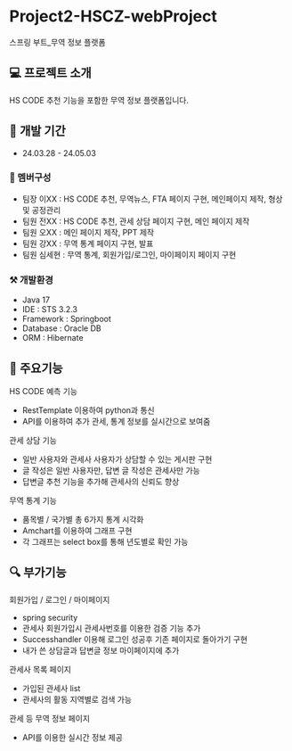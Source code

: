 # Project2-HSCZ-webProject
스프링 부트_무역 정보 플랫폼

## 💻 프로젝트 소개
HS CODE 추천 기능을 포함한 무역 정보 플랫폼입니다.

## 🐎 개발 기간
* 24.03.28 - 24.05.03

### 🐤 멤버구성
* 팀장 이XX : HS CODE 추천, 무역뉴스, FTA 페이지 구현, 메인페이지 제작, 형상 및 공정관리
* 팀원 전XX : HS CODE 추천, 관세 상담 페이지 구현, 메인 페이지 제작
* 팀원 오XX : 메인 페이지 제작, PPT 제작
* 팀원 강XX : 무역 통계 페이지 구현, 발표
* 팀원 심세현 : 무역 통계, 회원가입/로그인, 마이페이지 페이지 구현

### ⚒ 개발환경
* Java 17
* IDE : STS 3.2.3
* Framework : Springboot
* Database : Oracle DB
* ORM : Hibernate

## 📌 주요기능
HS CODE 예측 기능
* RestTemplate 이용하여 python과 통신
* API를 이용하여 추가 관세, 통계 정보를 실시간으로 보여줌

관세 상담 기능
* 일반 사용자와 관세사 사용자가 상담할 수 있는 게시판 구현
* 글 작성은 일반 사용자만, 답변 글 작성은 관세사만 가능
* 답변글 추천 기능을 추가해 관세사의 신뢰도 향상

무역 통계 기능
* 품목별 / 국가별 총 6가지 통계 시각화
* Amchart를 이용하여 그래프 구현
* 각 그래프는 select box를 통해 년도별로 확인 가능

## 🔍 부가기능
회원가입 / 로그인 / 마이페이지
* spring security
* 관세사 회원가입시 관세사번호를 이용한 검증 기능 추가
* Successhandler 이용해 로그인 성공후 기존 페이지로 돌아가기 구현
* 내가 쓴 상담글과 답변글 정보 마이페이지에 추가

관세사 목록 페이지
* 가입된 관세사 list
* 관세사의 활동 지역별로 검색 가능

관세 등 무역 정보 페이지
* API를 이용한 실시간 정보 제공




